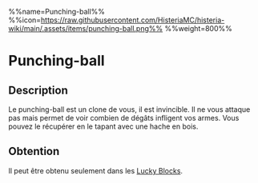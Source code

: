 %%name=Punching-ball%%
%%icon=https://raw.githubusercontent.com/HisteriaMC/histeria-wiki/main/.assets/items/punching-ball.png%%
%%weight=800%%

# Punching-ball

## Description
Le punching-ball est un clone de vous, il est invincible. Il ne vous attaque pas mais permet de voir combien de dégâts infligent vos armes.
Vous pouvez le récupérer en le tapant avec une hache en bois.

## Obtention 
Il peut être obtenu seulement dans les [Lucky Blocks](https://histeria.fr/wiki/blocs/lucky-block).

